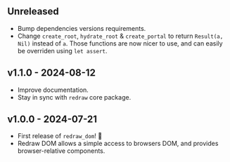 ## Unreleased

- Bump dependencies versions requirements.
- Change `create_root`, `hydrate_root` & `create_portal` to return
  `Result(a, Nil)` instead of `a`. Those functions are now nicer to use, and can
  easily be overriden using `let assert`.

## v1.1.0 - 2024-08-12

- Improve documentation.
- Stay in sync with `redraw` core package.

## v1.0.0 - 2024-07-21

- First release of `redraw_dom`! 🎉
- Redraw DOM allows a simple access to browsers DOM, and provides
  browser-relative components.
